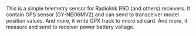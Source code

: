 This is a simple telemetry sensor for Radiolink R9D (and others) receivers.
It contain GPS sensor (GY-NEO6MV2) and can send to transceiver model position values.
And more, it write GPX track to micro sd card.
And more, it measure and send to receiver power battery voltage.